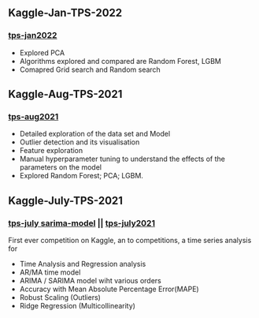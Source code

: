 ## Kaggle-Jan-TPS-2022 
### [tps-jan2022](tps-jan2022-grid-search-cv-lgbm.ipynb)
- Explored PCA
- Algorithms explored and compared are Random Forest, LGBM
- Comapred Grid search and Random search 

## Kaggle-Aug-TPS-2021
### [tps-aug2021](tps-aug2021-random-forest.ipynb)
- Detailed exploration of the data set and Model 
- Outlier detection and its visualisation
- Feature exploration
- Manual hyperparameter tuning to understand the effects of the parameters on the model
- Explored Random Forest; PCA; LGBM. 


## Kaggle-July-TPS-2021
### [tps-july sarima-model](tps-july-simple-sarima-model.ipynb) || [tps-july2021](tps-july2021-ridge-regression.ipynb)
First ever competition on Kaggle, an to competitions, a time series analysis for  
- Time Analysis and Regression analysis
- AR/MA time model
- ARIMA / SARIMA model wiht various orders
- Accuracy with Mean Absolute Percentage Error(MAPE)
- Robust Scaling (Outliers)
- Ridge Regression (Multicollinearity)
